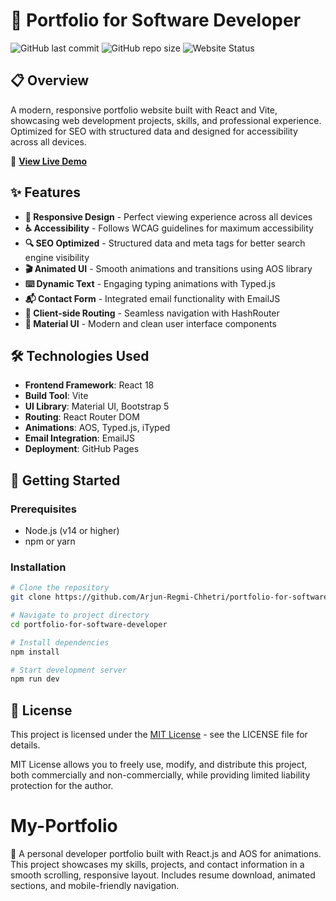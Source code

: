 ﻿# 🚀 Portfolio for Software Developer

![GitHub last commit](https://img.shields.io/github/last-commit/Arjun-Regmi-Chhetri/portfolio-for-software-developer)
![GitHub repo size](https://img.shields.io/github/repo-size/Arjun-Regmi-Chhetri/portfolio-for-software-developer)
![Website Status](https://img.shields.io/website?url=https%3A%2F%2Farjun-regmi-chhetri.github.io%2Fportfolio-for-software-developer%2F)

## 📋 Overview

A modern, responsive portfolio website built with React and Vite, showcasing web development projects, skills, and professional experience. Optimized for SEO with structured data and designed for accessibility across all devices.

🔗 **[View Live Demo](https://arjun-regmi-chhetri.github.io/portfolio-for-software-developer/)**


## ✨ Features

- **📱 Responsive Design** - Perfect viewing experience across all devices
- **♿ Accessibility** - Follows WCAG guidelines for maximum accessibility
- **🔍 SEO Optimized** - Structured data and meta tags for better search engine visibility
- **🎬 Animated UI** - Smooth animations and transitions using AOS library
- **⌨️ Dynamic Text** - Engaging typing animations with Typed.js
- **📬 Contact Form** - Integrated email functionality with EmailJS
- **🧭 Client-side Routing** - Seamless navigation with HashRouter
- **🎨 Material UI** - Modern and clean user interface components

## 🛠️ Technologies Used

- **Frontend Framework**: React 18
- **Build Tool**: Vite
- **UI Library**: Material UI, Bootstrap 5
- **Routing**: React Router DOM
- **Animations**: AOS, Typed.js, iTyped
- **Email Integration**: EmailJS
- **Deployment**: GitHub Pages

## 🚀 Getting Started

### Prerequisites

- Node.js (v14 or higher)
- npm or yarn

### Installation

```bash
# Clone the repository
git clone https://github.com/Arjun-Regmi-Chhetri/portfolio-for-software-developer.git

# Navigate to project directory
cd portfolio-for-software-developer

# Install dependencies
npm install

# Start development server
npm run dev

```

## 📄 License

This project is licensed under the [MIT License](LICENSE) - see the LICENSE file for details.

MIT License allows you to freely use, modify, and distribute this project, both commercially and non-commercially, while providing limited liability protection for the author.

# My-Portfolio
💼 A personal developer portfolio built with React.js and AOS for animations. This project showcases my skills, projects, and contact information in a smooth scrolling, responsive layout. Includes resume download, animated sections, and mobile-friendly navigation.

